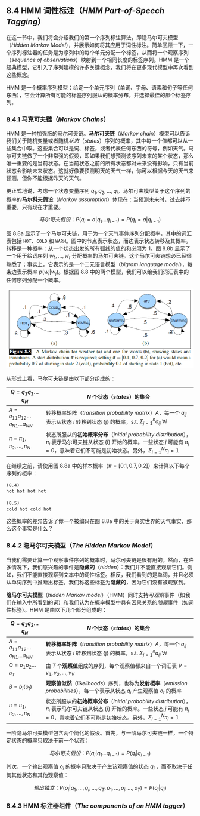 ## 8.4 HMM 词性标注（*HMM Part-of-Speech Tagging*）

在这一节中，我们将会介绍我们的第一个序列标注算法，即隐马尔可夫模型（*Hidden Markov Model*），并展示如何将其应用于词性标注。简单回顾一下，一个序列标注器的任务是为序列中的每个单元分配一个标签，从而将一个观察序列（*sequence of observations*）映射到一个相同长度的标签序列。HMM 是一个经典模型，它引入了序列建模的许多关键概念，我们将在更多现代模型中再次看到这些概念。

HMM 是一个概率序列模型：给定一个单元序列（单词、字母、语素和句子等任何东西），它会计算所有可能的标签序列服从的概率分布，并选择最佳的那个标签序列。

### 8.4.1 马克可夫链（*Markov Chains*）

HMM 是一种加强版的马尔可夫链。**马尔可夫链**（*Markov chain*）模型可以告诉我们关于随机变量或者随机*状态*（*states*）序列的概率，其中每一个值都可以从一些集合中取。这些集合可以是词、标签，或者代表任何东西的符号，例如天气。马尔可夫链做了一个非常强的假设，即如果我们想预测该序列未来的某个状态，那么唯一重要的是当前状态。在当前状态之前的所有状态都对未来没有影响，只有当前状态会影响未来状态。这就好像要预测明天的天气一样，你可以根据今天的天气来预测，但你不能根据昨天的天气。

更正式地说，考虑一个状态变量序列 $q_1,q_2,\ldots,q_i$。马尔可夫模型关于这个序列的概率的**马尔科夫假设**（*Markov assumption*）体现在：当预测未来时，过去并不重要，只有现在才重要。

$$马尔可夫假设：P(q_i = a | q_1 \ldots q_{i-1}) = P(q_i = a | q_{i-1}) \tag{8.3}$$

图 8.8a 显示了一个马尔可夫链，用于为一个天气事件序列分配概率，其中的词汇表包括 `HOT`、`COLD` 和 `WARM`。图中的节点表示状态，而边表示状态转移及其概率。转移是一种概率：从一个状态出发的所有弧线的值的和必须为 1。图 8.8b 显示了一个用于给词序列 $w_1, \ldots, w_t$ 分配概率的马尔可夫链。这个马尔可夫链想必已经很熟悉了；事实上，它表示的是一个二元语言模型（*bigram language model*），每条边表示概率 $p(w_i|w_j)$。根据图 8.8 中的两个模型，我们可以给我们词汇表中的任何序列分配一个概率。

![图 8.8](assets/fig8.8.png)

从形式上看，马尔可夫链是由以下部分组成的：

| $Q = q_1 q_2 \ldots q_N$ | $N$ 个**状态**（*states*）的集合 |
|---|---|
| $A = a_{11} a_{12} \ldots a_{N1} \ldots a_{NN}$ | 转移概率矩阵（*transition probability matrix*）$A$，每一个 $a_{ij}$ 表示从状态 $i$ 转移到状态 {j} 的概率，s.t. $\Sigma_{j=1}^{n} a_{ij} \; \forall{i}$ |
| $\pi = \pi_1, \pi_2, \ldots, \pi_N$ | 状态所服从的**初始概率分布**（*initial probability distribution*），$\pi_i$ 表示马尔可夫链从状态 {i} 开始的概率。一些状态 $j$ 可能有 $\pi_j = 0$，意味着它们不可能是初始状态。另外，$\Sigma_{i=1}^{N} \pi_i = 1$|

在继续之前，请使用图 8.8a 中的样本概率（$\pi = [0.1, 0.7, 0.2]$）来计算以下每个序列的概率：

```
(8.4)
hot hot hot hot

(8.5)
cold hot cold hot
```

这些概率的差异告诉了你一个被编码在图 8.8a 中的关于真实世界的天气事实，那么这个事实是什么？

### 8.4.2 隐马尔可夫模型（*The Hidden Markov Model*）

当我们需要计算一个观察事件序列的概率时，马尔可夫链是很有用的。然而，在许多情况下，我们感兴趣的事件是**隐藏的**（*hidden*）：我们并不能直接观察它们。例如，我们不能直接观察到文本中的词性标签。相反，我们看到的是单词，并且必须从单词序列中推断出标签。我们称这些标签为**隐藏的**，因为它们没有被观察到。

**隐马尔可夫模型**（*hidden Markov model*）（HMM）同时支持*可观察*事件（如我们在输入中所看到的词）和我们认为在概率模型中具有因果关系的*隐藏*事件（如词性标签）。HMM 是由以下几个部分组成的：

| $Q = q_1 q_2 \ldots q_N$ | $N$ 个**状态**（*states*）的集合 |
|---|---|
| $A = a_{11} a_{12} \ldots a_{N1} \ldots a_{NN}$ | **转移概率矩阵**（*transition probability matrix*）$A$，每一个 $a_{ij}$ 表示从状态 $i$ 转移到状态 {j} 的概率，s.t. $\Sigma_{j=1}^{n} a_{ij} \; \forall{i}$ |
| $O = o_1 o_2 \ldots o_T$ | 由 $T$ 个**观察值**组成的序列，每个观察值都来自一个词汇表 $V = v_1, v_2, \ldots, v_V$ |
| $B = b_i(o_t)$ | **观察值似然**（*likelihoods*）序列，也称为**发射概率**（*emission probabilities*），每一个表示从状态 $q_i$ 产生观察值 $o_t$ 的概率 |
| $\pi = \pi_1, \pi_2, \ldots, \pi_N$ | 状态所服从的**初始概率分布**（*initial probability distribution*），$\pi_i$ 表示马尔可夫链从状态 {i} 开始的概率。一些状态 $j$ 可能有 $\pi_j = 0$，意味着它们不可能是初始状态。另外，$\Sigma_{i=1}^{N} \pi_i = 1$|

一阶隐马尔可夫模型包含两个简化的假设。首先，与一阶马尔可夫链一样，一个特定状态的概率只取决于前一个状态：

$$马尔可夫假设：P(q_i | q_1 \ldots q_{i-1}) = P(q_i | q_{i-1}) \tag{8.6}$$

其次，一个输出观察值 $o_i$ 的概率只取决于产生该观察值的状态 $q_i$ ，而不取决于任何其他状态和其他观察值：

$$输出独立：P(o_i | q_1, \ldots, q_i, \ldots, q_T, o_1, \ldots, o_i, \ldots, o_T) = P(o_i | q_i) \tag{8.7}$$

### 8.4.3 HMM 标注器组件（*The components of an HMM tagger*）
